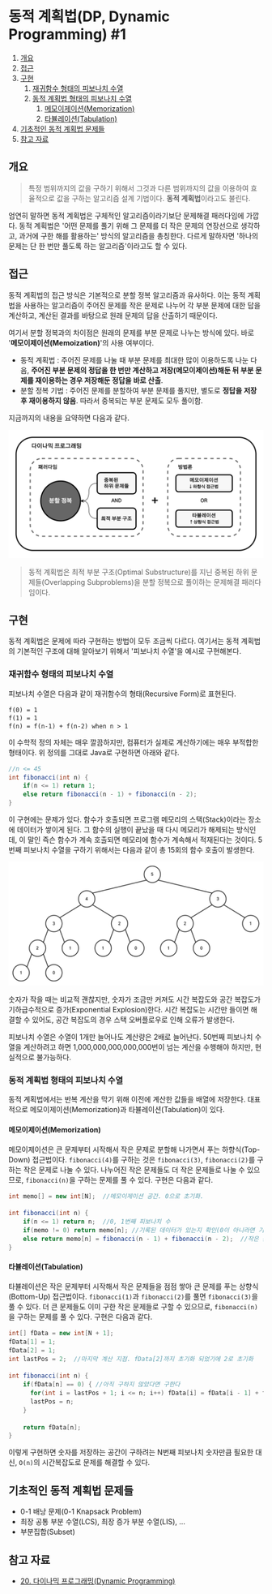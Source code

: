 # 동적 계획법(DP, Dynamic Programming) #1

1. [개요](#개요)
2. [접근](#접근)
3. [구현](#구현)
   1. [재귀함수 형태의 피보나치 수열](#재귀함수-형태의-피보나치-수열)
   2. [동적 계획법 형태의 피보나치 수열](#동적-계획법-형태의-피보나치-수열)
      1. [메모이제이션(Memorization)](#메모이제이션memorization)
      1. [타뷸레이션(Tabulation)](#타뷸레이션tabulation)
4. [기초적인 동적 계획법 문제들](#기초적인-동적-계획법-문제들)
5. [참고 자료](#참고-자료)

## 개요

> 특정 범위까지의 값을 구하기 위해서 그것과 다른 범위까지의 값을 이용하여 효율적으로 값을 구하는 알고리즘 설계 기법이다. **동적 계획법**이라고도 불린다.

엄연히 말하면 동적 계획법은 구체적인 알고리즘이라기보단 문제해결 패러다임에 가깝다. 동적 계획법은 '어떤 문제를 풀기 위해 그 문제를 더 작은 문제의 연장선으로 생각하고, 과거에 구한 해를 활용하는' 방식의 알고리즘을 총칭한다. 다르게 말하자면 '하나의 문제는 단 한 번만 풀도록 하는 알고리즘'이라고도 할 수 있다.

## 접근

동적 계획법의 접근 방식은 기본적으로 분할 정복 알고리즘과 유사하다. 이는 동적 계획법을 사용하는 알고리즘이 주어진 문제를 작은 문제로 나누어 각 부분 문제에 대한 답을 계산하고, 계산된 결과를 바탕으로 원래 문제의 답을 산출하기 때문이다.

여기서 분할 정복과의 차이점은 원래의 문제를 부분 문제로 나누는 방식에 있다. 바로 '**메모이제이션(Memoization)**'의 사용 여부이다.

- 동적 계획법 : 주어진 문제를 나눌 때 부분 문제를 최대한 많이 이용하도록 나눈 다음, **주어진 부분 문제의 정답을 한 번만 계산하고 저장(메모이제이션)해둔 뒤 부분 문제를 재이용하는 경우 저장해둔 정답을 바로 산출**.
- 분할 정복 기법 : 주어진 문제를 분할하여 부분 문제를 풀지만, 별도로 **정답을 저장 후 재이용하지 않음**. 따라서 중복되는 부분 문제도 모두 풀이함.

지금까지의 내용을 요약하면 다음과 같다.

![Dynamic-Programming-overview-01](./images/Dynamic-Programming-01-overview.png)

> 동적 계획법은 최적 부분 구조(Optimal Substructure)를 지닌 중복된 하위 문제들(Overlapping Subproblems)을 분할 정복으로 풀이하는 문제해결 패러다임이다.

## 구현

동적 계획법은 문제에 따라 구현하는 방법이 모두 조금씩 다르다. 여기서는 동적 계획법의 기본적인 구조에 대해 알아보기 위해서 '피보나치 수열'을 예시로 구현해본다.

### 재귀함수 형태의 피보나치 수열

피보나치 수열은 다음과 같이 재귀함수의 형태(Recursive Form)로 표현된다.

```
f(0) = 1
f(1) = 1
f(n) = f(n-1) + f(n-2) when n > 1
```

이 수학적 정의 자체는 매우 깔끔하지만, 컴퓨터가 실제로 계산하기에는 매우 부적합한 형태이다. 위 정의를 그대로 Java로 구현하면 아래와 같다.

```java
//n <= 45
int fibonacci(int n) {
    if(n <= 1) return 1;
    else return fibonacci(n - 1) + fibonacci(n - 2);
}
```

이 구현에는 문제가 있다. 함수가 호출되면 프로그램 메모리의 스택(Stack)이라는 장소에 데이터가 쌓이게 된다. 그 함수의 실행이 끝났을 때 다시 메모리가 해제되는 방식인데, 이 말인 즉슨 함수가 계속 호출되면 메모리에 함수가 계속해서 적재된다는 것이다. 5번째 피보나치 수열을 구하기 위해서는 다음과 같이 총 15회의 함수 호출이 발생한다.

![Dynamic-Programming-fibonacci-01](./images/Dynamic-Programming-01-fibonacci-01.png)

숫자가 작을 때는 비교적 괜찮지만, 숫자가 조금만 커져도 시간 복잡도와 공간 복잡도가 기하급수적으로 증가(Exponential Explosion)한다. 시간 복잡도는 시간만 들이면 해결할 수 있어도, 공간 복잡도의 경우 스택 오버플로우로 인해 오류가 발생한다.

피보나치 수열은 수열이 1개만 늘어나도 계산량은 2배로 늘어난다. 50번째 피보나치 수열을 계산하려고 하면 1,000,000,000,000,000번이 넘는 계산을 수행해야 하지만, 현실적으로 불가능하다.

### 동적 계획법 형태의 피보나치 수열

동적 계획법에서는 반복 계산을 막기 위해 이전에 계산한 값들을 배열에 저장한다. 대표적으로 메모이제이션(Memorization)과 타뷸레이션(Tabulation)이 있다.

#### 메모이제이션(Memorization)

메모이제이션은 큰 문제부터 시작해서 작은 문제로 분할해 나가면서 푸는 하향식(Top-Down) 접근법이다. `fibonacci(4)`를 구하는 것은 `fibonacci(3)`, `fibonacci(2)`를 구하는 작은 문제로 나눌 수 있다. 나누어진 작은 문제들도 더 작은 문제들로 나눌 수 있으므로, `fibonacci(n)`을 구하는 문제를 풀 수 있다. 구현은 다음과 같다.

```java
int memo[] = new int[N];  //메모이제이션 공간. 0으로 초기화.

int fibonacci(int n) {
    if(n <= 1) return n;  //0, 1번째 피보나치 수
    if(memo != 0) return memo[n]; //기록된 데이터가 있는지 확인(0이 아니라면 기록된 것)
    else return memo[n] = fibonacci(n - 1) + fibonacci(n - 2);  //작은 문제로 분할
}
```

#### 타뷸레이션(Tabulation)

타뷸레이션은 작은 문제부터 시작해서 작은 문제들을 점점 쌓아 큰 문제를 푸는 상향식(Bottom-Up) 접근법이다. `fibonacci(1)`과 `fibonacci(2)`를 풀면 `fibonacci(3)`을 풀 수 있다. 더 큰 문제들도 이미 구한 작은 문제들로 구할 수 있으므로, `fibonacci(n)`을 구하는 문제를 풀 수 있다. 구현은 다음과 같다.

```java
int[] fData = new int[N + 1];
fData[1] = 1;
fData[2] = 1;
int lastPos = 2;  //마지막 계산 지점. fData[2]까지 초기화 되었기에 2로 초기화

int fibonacci(int n) {
    if(fData[n] == 0) { //아직 구하지 않았다면 구한다
      for(int i = lastPos + 1; i <= n; i++) fData[i] = fData[i - 1] + fData[i - 2];
      lastPos = n;
    }

    return fData[n];
}
```

이렇게 구현하면 숫자를 저장하는 공간이 구하려는 N번째 피보나치 숫자만큼 필요한 대신, `O(n)`의 시간복잡도로 문제를 해결할 수 있다.

## 기초적인 동적 계획법 문제들

- 0-1 배낭 문제(0-1 Knapsack Problem)
- 최장 공통 부분 수열(LCS), 최장 증가 부분 수열(LIS), ...
- 부분집합(Subset)

## 참고 자료

- [20. 다이나믹 프로그래밍(Dynamic Programming)](https://blog.naver.com/ndb796/221233570962)
